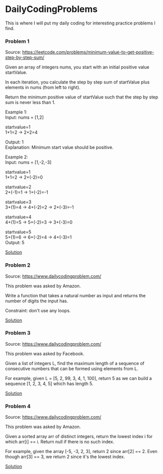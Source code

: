 # DailyCodingProblems
This is where I will put my daily coding for interesting practice problems I find.

### Problem 1

Source: https://leetcode.com/problems/minimum-value-to-get-positive-step-by-step-sum/

Given an array of integers nums, you start with an initial positive value startValue.

In each iteration, you calculate the step by step sum of startValue plus elements in nums (from left to right).

Return the minimum positive value of startValue such that the step by step sum is never less than 1.

Example 1:<br/>
Input: nums = [1,2]<br/>

startvalue=1<br/>
1+1=2 -> 2+2=4<br/>

Output: 1<br/>
Explanation: Minimum start value should be positive. <br/>

Example 2:<br/>
Input: nums = [1,-2,-3]<br/>

startvalue=1<br/>
1+1=2 -> 2+(-2)=0 <br/>

startvalue=2<br/>
2+(-1)=1 -> 1+(-2)=-1 

startvalue=3<br/> 
3+(1)=4 -> 4+(-2)=2 -> 2+(-3)=-1 <br/>

startvalue=4<br/>
4+(1)=5 -> 5+(-2)=3 -> 3+(-3)=0<br/>

startvalue=5<br/>
5+(1)=6 -> 6+(-2)=4 -> 4+(-3)=1<br/>
Output: 5<br/>
 
 
[Solution](solutions/p1.java)
 
 
### Problem 2

Source: https://www.dailycodingproblem.com/

This problem was asked by Amazon.

Write a function that takes a natural number as input and returns the number of digits the input has.

Constraint: don't use any loops.

[Solution](solutions/p2.java)


### Problem 3

Source: https://www.dailycodingproblem.com/

This problem was asked by Facebook.

Given a list of integers L, find the maximum length of a sequence of consecutive numbers that can be formed using elements from L.

For example, given L = [5, 2, 99, 3, 4, 1, 100], return 5 as we can build a sequence [1, 2, 3, 4, 5] which has length 5.

[Solution](solutions/p3.java)


### Problem 4

Source: https://www.dailycodingproblem.com/

This problem was asked by Amazon.

Given a sorted array arr of distinct integers, return the lowest index i for which arr[i] == i. Return null if there is no such index.

For example, given the array [-5, -3, 2, 3], return 2 since arr[2] == 2. Even though arr[3] == 3, we return 2 since it's the lowest index.

[Solution](solutions/p4.java)

